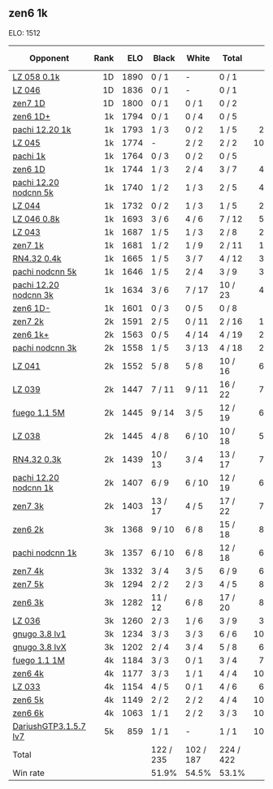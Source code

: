 ## zen6 1k ##

ELO: 1512

Opponent | Rank | ELO | Black | White | Total | Win rate
---------|-----:|----:|-------|-------|-------|-------:
[LZ 058 0.1k](LZ%20058%200.1k.md) | 1D | 1890 | 0 / 1 | - | 0 / 1 | 0.0%
[LZ 046](LZ%20046.md) | 1D | 1836 | 0 / 1 | - | 0 / 1 | 0.0%
[zen7 1D](zen7%201D.md) | 1D | 1800 | 0 / 1 | 0 / 1 | 0 / 2 | 0.0%
[zen6 1D+](zen6%201D+.md) | 1k | 1794 | 0 / 1 | 0 / 4 | 0 / 5 | 0.0%
[pachi 12.20 1k](pachi%2012.20%201k.md) | 1k | 1793 | 1 / 3 | 0 / 2 | 1 / 5 | 20.0%
[LZ 045](LZ%20045.md) | 1k | 1774 | - | 2 / 2 | 2 / 2 | 100.0%
[pachi 1k](pachi%201k.md) | 1k | 1764 | 0 / 3 | 0 / 2 | 0 / 5 | 0.0%
[zen6 1D](zen6%201D.md) | 1k | 1744 | 1 / 3 | 2 / 4 | 3 / 7 | 42.9%
[pachi 12.20 nodcnn 5k](pachi%2012.20%20nodcnn%205k.md) | 1k | 1740 | 1 / 2 | 1 / 3 | 2 / 5 | 40.0%
[LZ 044](LZ%20044.md) | 1k | 1732 | 0 / 2 | 1 / 3 | 1 / 5 | 20.0%
[LZ 046 0.8k](LZ%20046%200.8k.md) | 1k | 1693 | 3 / 6 | 4 / 6 | 7 / 12 | 58.3%
[LZ 043](LZ%20043.md) | 1k | 1687 | 1 / 5 | 1 / 3 | 2 / 8 | 25.0%
[zen7 1k](zen7%201k.md) | 1k | 1681 | 1 / 2 | 1 / 9 | 2 / 11 | 18.2%
[RN4.32 0.4k](RN4.32%200.4k.md) | 1k | 1665 | 1 / 5 | 3 / 7 | 4 / 12 | 33.3%
[pachi nodcnn 5k](pachi%20nodcnn%205k.md) | 1k | 1646 | 1 / 5 | 2 / 4 | 3 / 9 | 33.3%
[pachi 12.20 nodcnn 3k](pachi%2012.20%20nodcnn%203k.md) | 1k | 1634 | 3 / 6 | 7 / 17 | 10 / 23 | 43.5%
[zen6 1D-](zen6%201D-.md) | 1k | 1601 | 0 / 3 | 0 / 5 | 0 / 8 | 0.0%
[zen7 2k](zen7%202k.md) | 2k | 1591 | 2 / 5 | 0 / 11 | 2 / 16 | 12.5%
[zen6 1k+](zen6%201k+.md) | 2k | 1563 | 0 / 5 | 4 / 14 | 4 / 19 | 21.1%
[pachi nodcnn 3k](pachi%20nodcnn%203k.md) | 2k | 1558 | 1 / 5 | 3 / 13 | 4 / 18 | 22.2%
[LZ 041](LZ%20041.md) | 2k | 1552 | 5 / 8 | 5 / 8 | 10 / 16 | 62.5%
[LZ 039](LZ%20039.md) | 2k | 1447 | 7 / 11 | 9 / 11 | 16 / 22 | 72.7%
[fuego 1.1 5M](fuego%201.1%205M.md) | 2k | 1445 | 9 / 14 | 3 / 5 | 12 / 19 | 63.2%
[LZ 038](LZ%20038.md) | 2k | 1445 | 4 / 8 | 6 / 10 | 10 / 18 | 55.6%
[RN4.32 0.3k](RN4.32%200.3k.md) | 2k | 1439 | 10 / 13 | 3 / 4 | 13 / 17 | 76.5%
[pachi 12.20 nodcnn 1k](pachi%2012.20%20nodcnn%201k.md) | 2k | 1407 | 6 / 9 | 6 / 10 | 12 / 19 | 63.2%
[zen7 3k](zen7%203k.md) | 2k | 1403 | 13 / 17 | 4 / 5 | 17 / 22 | 77.3%
[zen6 2k](zen6%202k.md) | 3k | 1368 | 9 / 10 | 6 / 8 | 15 / 18 | 83.3%
[pachi nodcnn 1k](pachi%20nodcnn%201k.md) | 3k | 1357 | 6 / 10 | 6 / 8 | 12 / 18 | 66.7%
[zen7 4k](zen7%204k.md) | 3k | 1332 | 3 / 4 | 3 / 5 | 6 / 9 | 66.7%
[zen7 5k](zen7%205k.md) | 3k | 1294 | 2 / 2 | 2 / 3 | 4 / 5 | 80.0%
[zen6 3k](zen6%203k.md) | 3k | 1282 | 11 / 12 | 6 / 8 | 17 / 20 | 85.0%
[LZ 036](LZ%20036.md) | 3k | 1260 | 2 / 3 | 1 / 6 | 3 / 9 | 33.3%
[gnugo 3.8 lv1](gnugo%203.8%20lv1.md) | 3k | 1234 | 3 / 3 | 3 / 3 | 6 / 6 | 100.0%
[gnugo 3.8 lvX](gnugo%203.8%20lvX.md) | 3k | 1202 | 2 / 4 | 3 / 4 | 5 / 8 | 62.5%
[fuego 1.1 1M](fuego%201.1%201M.md) | 4k | 1184 | 3 / 3 | 0 / 1 | 3 / 4 | 75.0%
[zen6 4k](zen6%204k.md) | 4k | 1177 | 3 / 3 | 1 / 1 | 4 / 4 | 100.0%
[LZ 033](LZ%20033.md) | 4k | 1154 | 4 / 5 | 0 / 1 | 4 / 6 | 66.7%
[zen6 5k](zen6%205k.md) | 4k | 1149 | 2 / 2 | 2 / 2 | 4 / 4 | 100.0%
[zen6 6k](zen6%206k.md) | 4k | 1063 | 1 / 1 | 2 / 2 | 3 / 3 | 100.0%
[DariushGTP3.1.5.7 lv7](DariushGTP3.1.5.7%20lv7.md) | 5k | 859 | 1 / 1 | - | 1 / 1 | 100.0%
Total | | | 122 / 235 | 102 / 187 | 224 / 422 | 
Win rate| | | 51.9% | 54.5% | 53.1% | 
